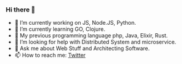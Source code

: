 ### Hi there 👋

- 🔭 I’m currently working on JS, Node.JS, Python.
- 🌱 I’m currently learning GO, Clojure.
- :book: My previous programming language php, Java, Elixir, Rust.
- 🤔 I’m looking for help with Distributed System and microservice.
- 💬 Ask me about Web Stuff and Architecting Software.
- 📫 How to reach me: [Twitter](https://twitter.com/Gustialfianmp)

<!--
**gustialfian/gustialfian** is a ✨ _special_ ✨ repository because its `README.md` (this file) appears on your GitHub profile.

Here are some ideas to get you started:

- 🔭 I’m currently working on ...
- 🌱 I’m currently learning ...
- 👯 I’m looking to collaborate on ...
- 🤔 I’m looking for help with ...
- 💬 Ask me about ...
- 📫 How to reach me: ...
- 😄 Pronouns: ...
- ⚡ Fun fact: ...
-->
